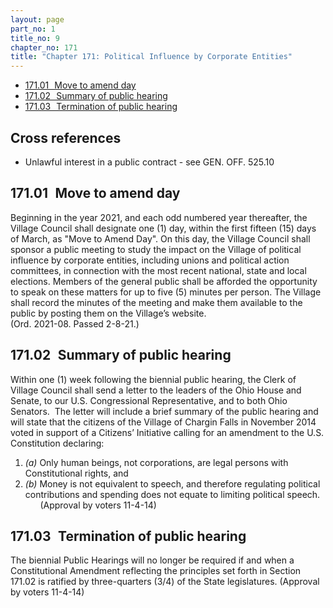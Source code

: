 ```yaml
---
layout: page
part_no: 1
title_no: 9
chapter_no: 171
title: "Chapter 171: Political Influence by Corporate Entities"
---
```


* [171.01   Move to amend day](#17101-move-to-amend-day)
* [171.02   Summary of public hearing](#17102-summary-of-public-hearing)
* [171.03   Termination of public hearing](#17103-termination-of-public-hearing)

## Cross references

* Unlawful interest in a public contract - see GEN. OFF. 525.10

## 171.01   Move to amend day

Beginning in the year 2021, and each odd numbered year thereafter, the
Village Council shall designate one (1) day, within the first fifteen (15) days
of March, as "Move to Amend Day". On this day, the Village Council shall
sponsor a public meeting to study the impact on the Village of political
influence by corporate entities, including unions and political action
committees, in connection with the most recent national, state and local
elections. Members of the general public shall be afforded the opportunity to
speak on these matters for up to five (5) minutes per person. The Village
shall record the minutes of the meeting and make them available to the public
by posting them on the Village’s website.      
(Ord. 2021-08. Passed 2-8-21.)

## 171.02   Summary of public hearing

Within one (1) week following the biennial public hearing, the Clerk of
Village Council shall send a letter to the leaders of the Ohio House and
Senate, to our U.S. Congressional Representative, and to both Ohio Senators. 
The letter will include a brief summary of the public hearing and will state
that the citizens of the Village of Chargin Falls in November 2014 voted in
support of a Citizens’ Initiative calling for an amendment to the U.S.
Constitution declaring:

1. _(a)_ Only human beings, not corporations, are legal persons with
Constitutional rights, and
2. _(b)_ Money is not equivalent to speech, and therefore regulating political
contributions and spending does not equate to limiting political speech.
      (Approval by voters 11-4-14)

## 171.03   Termination of public hearing

The biennial Public Hearings will no longer be required if and when a
Constitutional Amendment reflecting the principles set forth in Section 171.02 is ratified by three-quarters (3/4) of the State legislatures.
(Approval by voters 11-4-14)

